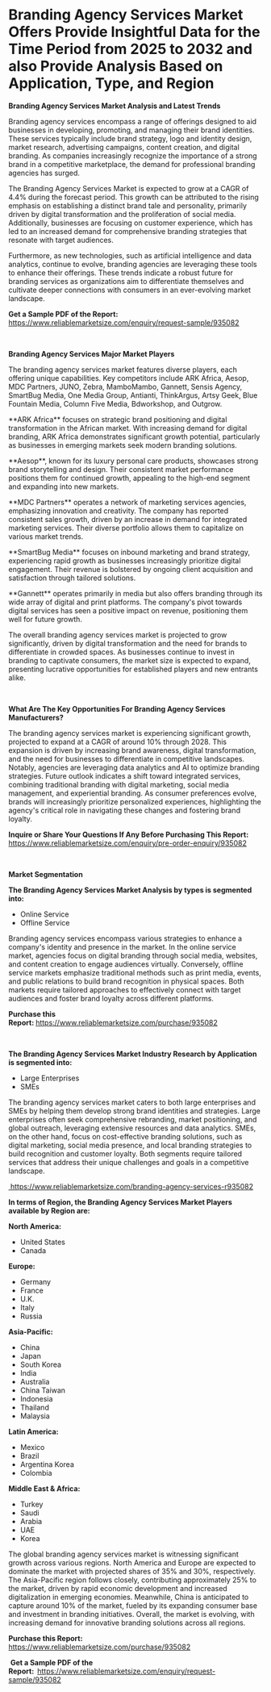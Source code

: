 <p><h1>Branding Agency Services Market Offers Provide Insightful Data for the Time Period from 2025 to 2032 and also Provide Analysis Based on Application, Type, and Region</h1></p><p><strong>Branding Agency Services Market Analysis and Latest Trends</strong></p>
<p><p>Branding agency services encompass a range of offerings designed to aid businesses in developing, promoting, and managing their brand identities. These services typically include brand strategy, logo and identity design, market research, advertising campaigns, content creation, and digital branding. As companies increasingly recognize the importance of a strong brand in a competitive marketplace, the demand for professional branding agencies has surged.</p><p>The Branding Agency Services Market is expected to grow at a CAGR of 4.4% during the forecast period. This growth can be attributed to the rising emphasis on establishing a distinct brand tale and personality, primarily driven by digital transformation and the proliferation of social media. Additionally, businesses are focusing on customer experience, which has led to an increased demand for comprehensive branding strategies that resonate with target audiences. </p><p>Furthermore, as new technologies, such as artificial intelligence and data analytics, continue to evolve, branding agencies are leveraging these tools to enhance their offerings. These trends indicate a robust future for branding services as organizations aim to differentiate themselves and cultivate deeper connections with consumers in an ever-evolving market landscape.</p></p>
<p><strong>Get a Sample PDF of the Report:&nbsp;</strong> <a href="https://www.reliablemarketsize.com/enquiry/request-sample/935082?utm_campaign=1845&utm_medium=2&utm_source=Github&utm_content=ia&utm_term=18042025&utm_id=branding-agency-services">https://www.reliablemarketsize.com/enquiry/request-sample/935082</a></p>
<p>&nbsp;</p>
<p><strong>Branding Agency Services Major Market Players</strong></p>
<p><p>The branding agency services market features diverse players, each offering unique capabilities. Key competitors include ARK Africa, Aesop, MDC Partners, JUNO, Zebra, MamboMambo, Gannett, Sensis Agency, SmartBug Media, One Media Group, Antianti, ThinkArgus, Artsy Geek, Blue Fountain Media, Column Five Media, Bdworkshop, and Outgrow.</p><p>**ARK Africa** focuses on strategic brand positioning and digital transformation in the African market. With increasing demand for digital branding, ARK Africa demonstrates significant growth potential, particularly as businesses in emerging markets seek modern branding solutions.</p><p>**Aesop**, known for its luxury personal care products, showcases strong brand storytelling and design. Their consistent market performance positions them for continued growth, appealing to the high-end segment and expanding into new markets.</p><p>**MDC Partners** operates a network of marketing services agencies, emphasizing innovation and creativity. The company has reported consistent sales growth, driven by an increase in demand for integrated marketing services. Their diverse portfolio allows them to capitalize on various market trends.</p><p>**SmartBug Media** focuses on inbound marketing and brand strategy, experiencing rapid growth as businesses increasingly prioritize digital engagement. Their revenue is bolstered by ongoing client acquisition and satisfaction through tailored solutions.</p><p>**Gannett** operates primarily in media but also offers branding through its wide array of digital and print platforms. The company's pivot towards digital services has seen a positive impact on revenue, positioning them well for future growth.</p><p>The overall branding agency services market is projected to grow significantly, driven by digital transformation and the need for brands to differentiate in crowded spaces. As businesses continue to invest in branding to captivate consumers, the market size is expected to expand, presenting lucrative opportunities for established players and new entrants alike.</p></p>
<p>&nbsp;</p>
<p><strong>What Are The Key Opportunities For Branding Agency Services Manufacturers?</strong></p>
<p><p>The branding agency services market is experiencing significant growth, projected to expand at a CAGR of around 10% through 2028. This expansion is driven by increasing brand awareness, digital transformation, and the need for businesses to differentiate in competitive landscapes. Notably, agencies are leveraging data analytics and AI to optimize branding strategies. Future outlook indicates a shift toward integrated services, combining traditional branding with digital marketing, social media management, and experiential branding. As consumer preferences evolve, brands will increasingly prioritize personalized experiences, highlighting the agency's critical role in navigating these changes and fostering brand loyalty.</p></p>
<p><strong>Inquire or Share Your Questions If Any Before Purchasing This Report:</strong> <a href="https://www.reliablemarketsize.com/enquiry/pre-order-enquiry/935082?utm_campaign=1845&utm_medium=2&utm_source=Github&utm_content=ia&utm_term=18042025&utm_id=branding-agency-services">https://www.reliablemarketsize.com/enquiry/pre-order-enquiry/935082</a></p>
<p>&nbsp;</p>
<p><strong>Market Segmentation</strong></p>
<p><strong>The Branding Agency Services Market Analysis by types is segmented into:</strong></p>
<p><ul><li>Online Service</li><li>Offline Service</li></ul></p>
<p><p>Branding agency services encompass various strategies to enhance a company's identity and presence in the market. In the online service market, agencies focus on digital branding through social media, websites, and content creation to engage audiences virtually. Conversely, offline service markets emphasize traditional methods such as print media, events, and public relations to build brand recognition in physical spaces. Both markets require tailored approaches to effectively connect with target audiences and foster brand loyalty across different platforms.</p></p>
<p><strong>Purchase this Report:&nbsp;</strong><a href="https://www.reliablemarketsize.com/purchase/935082?utm_campaign=1845&utm_medium=2&utm_source=Github&utm_content=ia&utm_term=18042025&utm_id=branding-agency-services">https://www.reliablemarketsize.com/purchase/935082</a></p>
<p>&nbsp;</p>
<p><strong>The Branding Agency Services Market Industry Research by Application is segmented into:</strong></p>
<p><ul><li>Large Enterprises</li><li>SMEs</li></ul></p>
<p><p>The branding agency services market caters to both large enterprises and SMEs by helping them develop strong brand identities and strategies. Large enterprises often seek comprehensive rebranding, market positioning, and global outreach, leveraging extensive resources and data analytics. SMEs, on the other hand, focus on cost-effective branding solutions, such as digital marketing, social media presence, and local branding strategies to build recognition and customer loyalty. Both segments require tailored services that address their unique challenges and goals in a competitive landscape.</p></p>
<p><a href="https://www.reliablemarketsize.com/branding-agency-services-r935082?utm_campaign=1845&utm_medium=2&utm_source=Github&utm_content=ia&utm_term=18042025&utm_id=branding-agency-services">&nbsp;https://www.reliablemarketsize.com/branding-agency-services-r935082</a></p>
<p><strong>In terms of Region, the Branding Agency Services Market Players available by Region are:</strong></p>
<p>
    <p> <strong> North America: </strong>
        <ul>
            <li>United States</li>
            <li>Canada</li>
        </ul>
        </p> 
    <p> <strong> Europe: </strong>
        <ul>
            <li>Germany</li>
            <li>France</li>
            <li>U.K.</li>
            <li>Italy</li>
            <li>Russia</li>
        </ul>
        </p> 
    <p> <strong> Asia-Pacific: </strong>
        <ul>
            <li>China</li>
            <li>Japan</li>
            <li>South Korea</li>
            <li>India</li>
            <li>Australia</li>
            <li>China Taiwan</li>
            <li>Indonesia</li>
            <li>Thailand</li>
            <li>Malaysia</li>
        </ul>
        </p> 
    <p> <strong> Latin America: </strong>
        <ul>
            <li>Mexico</li>
            <li>Brazil</li>
            <li>Argentina Korea</li>
            <li>Colombia</li>
        </ul>
        </p> 
    <p> <strong> Middle East & Africa: </strong>
        <ul>
            <li>Turkey</li>
            <li>Saudi</li>
            <li>Arabia</li>
            <li>UAE</li>
            <li>Korea</li>
        </ul>
    </p>
    </p>
<p><p>The global branding agency services market is witnessing significant growth across various regions. North America and Europe are expected to dominate the market with projected shares of 35% and 30%, respectively. The Asia-Pacific region follows closely, contributing approximately 25% to the market, driven by rapid economic development and increased digitalization in emerging economies. Meanwhile, China is anticipated to capture around 10% of the market, fueled by its expanding consumer base and investment in branding initiatives. Overall, the market is evolving, with increasing demand for innovative branding solutions across all regions.</p></p>
<p><strong>Purchase this Report: </strong><a href="https://www.reliablemarketsize.com/purchase/935082?utm_campaign=1845&utm_medium=2&utm_source=Github&utm_content=ia&utm_term=18042025&utm_id=branding-agency-services">https://www.reliablemarketsize.com/purchase/935082</a></p>
<p>&nbsp;<strong>Get a Sample PDF of the Report:&nbsp;&nbsp;</strong><a href="https://www.reliablemarketsize.com/enquiry/request-sample/935082?utm_campaign=1845&utm_medium=2&utm_source=Github&utm_content=ia&utm_term=18042025&utm_id=branding-agency-services">https://www.reliablemarketsize.com/enquiry/request-sample/935082</a></p>
<p><strong></strong></p>
<p><p></p><p></p><p></p></p>